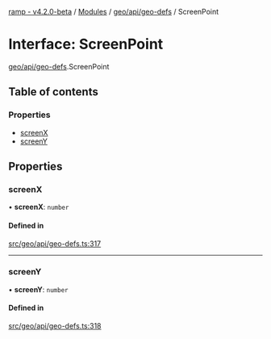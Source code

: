 [ramp - v4.2.0-beta](../README.md) / [Modules](../modules.md) / [geo/api/geo-defs](../modules/geo_api_geo_defs.md) / ScreenPoint

# Interface: ScreenPoint

[geo/api/geo-defs](../modules/geo_api_geo_defs.md).ScreenPoint

## Table of contents

### Properties

- [screenX](geo_api_geo_defs.ScreenPoint.md#screenx)
- [screenY](geo_api_geo_defs.ScreenPoint.md#screeny)

## Properties

### screenX

• **screenX**: `number`

#### Defined in

[src/geo/api/geo-defs.ts:317](https://github.com/sharvenp/ramp4-docs/blob/c6cdb39/src/geo/api/geo-defs.ts#L317)

___

### screenY

• **screenY**: `number`

#### Defined in

[src/geo/api/geo-defs.ts:318](https://github.com/sharvenp/ramp4-docs/blob/c6cdb39/src/geo/api/geo-defs.ts#L318)
